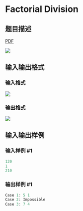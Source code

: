 # Factorial Division

## 题目描述

[problemUrl]: https://uva.onlinejudge.org/index.php?option=com_onlinejudge&Itemid=8&category=862&page=show_problem&problem=4813

[PDF](https://uva.onlinejudge.org/external/129/p12934.pdf)

![](https://cdn.luogu.com.cn/upload/vjudge_pic/UVA12934/53cf6b4c90f6b50b0cf040435156892d4af76c48.png)

## 输入输出格式

### 输入格式

![](https://cdn.luogu.com.cn/upload/vjudge_pic/UVA12934/9bed529bcf8dea9cb2ac1e288a3cc7e122ffe795.png)

### 输出格式

![](https://cdn.luogu.com.cn/upload/vjudge_pic/UVA12934/610d602729c78525e79b16f3598ca910820ae337.png)

## 输入输出样例

### 输入样例 #1

```cpp
120
1
210
```


### 输出样例 #1

```cpp
Case 1: 5 1
Case 2: Impossible
Case 3: 7 4
```


